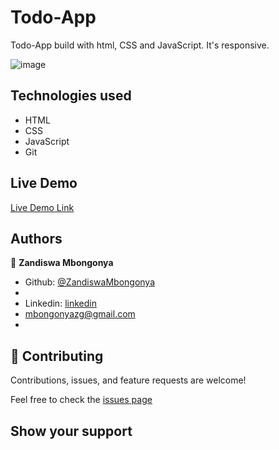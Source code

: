 # Todo-App
 Todo-App build with html, CSS and JavaScript. It's responsive.

![image]()

## Technologies used

- HTML
- CSS
- JavaScript
- Git

## Live Demo

[Live Demo Link](/)

## Authors

👤 **Zandiswa Mbongonya**

-   Github: [@ZandiswaMbongonya](https://github.com/ZandiswaMbongonya)
- 
-   Linkedin: [linkedin](https:)
-   <mbongonyazg@gmail.com>
-   

## 🤝 Contributing

Contributions, issues, and feature requests are welcome!

Feel free to check the [issues page]()

## Show your support